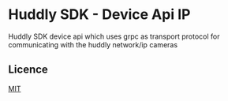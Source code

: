 # Huddly SDK - Device Api IP
Huddly SDK device api which uses grpc as transport protocol for communicating with the huddly network/ip cameras

## Licence
[MIT](LICENCE)
